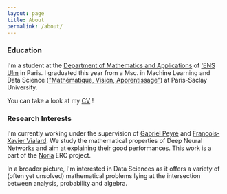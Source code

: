 ```yaml
---
layout: page
title: About
permalink: /about/
---
```


### Education

I'm a student at the [Department of Mathematics and Applications][DMA] of [\'ENS Ulm][ENS] in Paris. I graduated this year from a Msc. in Machine Learning and Data Science (["Mathématique, Vision, Apprentissage"][MVA]) at Paris-Saclay University.

You can take a look at my [CV](/CV_english_RBarboni.pdf "English CV") !

### Research Interests

I'm currently working under the supervision of [Gabriel Peyré][gpeyre] and [François-Xavier Vialard][fxvialard]. We study the mathematical properties of Deep Neural Networks and aim at explaining their good performances. This work is a part of the [Noria][noria] ERC project.

In a broader picture, I'm interested in Data Sciences as it offers a variety of (often yet unsolved) mathematical problems lying at the intersection between analysis, probability and algebra.


[DMA]: http://www.math.ens.fr/
[ENS]: https://www.ens.psl.eu/
[MVA]: https://www.master-mva.com/
[gpeyre]: http://www.gpeyre.com/
[fxvialard]: http://angkor.univ-mlv.fr/~vialard/
[noria]: http://www.gpeyre.com/noria/
